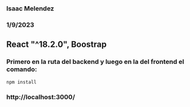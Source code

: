 ### Isaac Melendez 
### 1/9/2023
## React "^18.2.0", Boostrap

### Primero en la ruta del backend y luego en la del frontend el comando:
```
npm install
```


### http://localhost:3000/